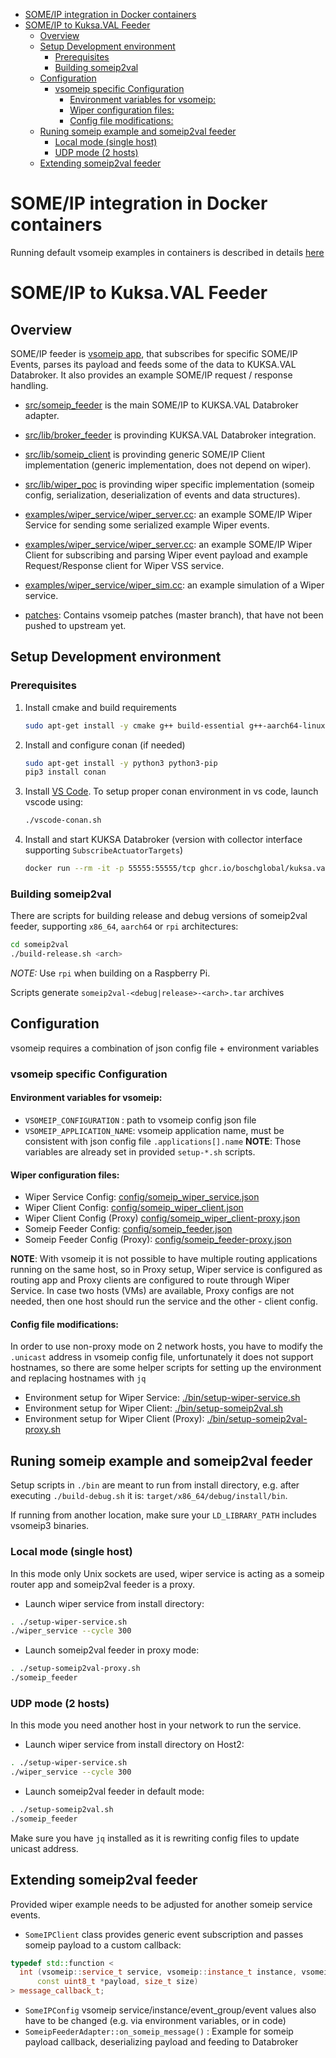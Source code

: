 - [SOME/IP integration in Docker containers](#someip-integration-in-docker-containers)
- [SOME/IP to Kuksa.VAL Feeder](#someip-to-kuksaval-feeder)
  - [Overview](#overview)
  - [Setup Development environment](#setup-development-environment)
    - [Prerequisites](#prerequisites)
    - [Building someip2val](#building-someip2val)
  - [Configuration](#configuration)
    - [vsomeip specific Configuration](#vsomeip-specific-configuration)
      - [Environment variables for vsomeip:](#environment-variables-for-vsomeip)
      - [Wiper configuration files:](#wiper-configuration-files)
      - [Config file modifications:](#config-file-modifications)
  - [Runing someip example and someip2val feeder](#runing-someip-example-and-someip2val-feeder)
    - [Local mode (single host)](#local-mode-single-host)
    - [UDP mode (2 hosts)](#udp-mode-2-hosts)
  - [Extending someip2val feeder](#extending-someip2val-feeder)

# SOME/IP integration in Docker containers

Running default vsomeip examples in containers is described in details [here](docker/README.md)

# SOME/IP to Kuksa.VAL Feeder

## Overview

SOME/IP feeder is [vsomeip app](https://github.com/COVESA/vsomeip/), that subscribes for specific SOME/IP Events, parses its payload and feeds some of the data to KUKSA.VAL Databroker.
It also provides an example SOME/IP request / response handling.

- [src/someip_feeder](./src/someip_feeder/) is the main SOME/IP to KUKSA.VAL Databroker adapter.
- [src/lib/broker_feeder](./src/lib/broker_feeder/) is provinding KUKSA.VAL Databroker integration.
- [src/lib/someip_client](./src/lib/someip_client/) is provinding generic SOME/IP Client implementation (generic implementation, does not depend on wiper).
- [src/lib/wiper_poc](./src/lib/wiper_poc/) is provinding wiper specific implementation (someip config, serialization, deserialization of events and data structures).

- [examples/wiper_service/wiper_server.cc](./examples/wiper_service/wiper_server.cc): an example SOME/IP Wiper Service for sending some serialized example Wiper events.
- [examples/wiper_service/wiper_server.cc](./examples/wiper_service/wiper_server.cc): an example SOME/IP Wiper Client for subscribing and parsing Wiper event payload and example Request/Response client for Wiper VSS service.
- [examples/wiper_service/wiper_sim.cc](./examples/wiper_service/wiper_sim.cc): an example simulation of a Wiper service.
- [patches](./patches): Contains vsomeip patches (master branch), that have not been pushed to upstream yet.

## Setup Development environment

### Prerequisites

1. Install cmake and build requirements
    ``` bash
    sudo apt-get install -y cmake g++ build-essential g++-aarch64-linux-gnu binutils-aarch64-linux-gnu jq
    ```
1. Install and configure conan (if needed)
    ``` bash
    sudo apt-get install -y python3 python3-pip
    pip3 install conan
    ```
1. Install [VS Code](https://code.visualstudio.com/download). To setup proper conan environment in vs code, launch vscode using:
    ``` bash
    ./vscode-conan.sh
    ```
1. Install and start KUKSA Databroker (version with collector interface supporting `SubscribeActuatorTargets`)
    ``` bash
    docker run --rm -it -p 55555:55555/tcp ghcr.io/boschglobal/kuksa.val/databroker:0.0.2
    ```

### Building someip2val

There are scripts for building release and debug versions of someip2val feeder, supporting `x86_64`, `aarch64` or `rpi` architectures:

``` bash
cd someip2val
./build-release.sh <arch>
```

*NOTE:* Use `rpi` when building on a Raspberry Pi.

Scripts generate `someip2val-<debug|release>-<arch>.tar` archives

## Configuration

vsomeip requires a combination of json config file + environment variables

### vsomeip specific Configuration

#### Environment variables for vsomeip:
- `VSOMEIP_CONFIGURATION` : path to vsomeip config json file
- `VSOMEIP_APPLICATION_NAME`: vsomeip application name, must be consistent with json config file `.applications[].name`
**NOTE**: Those variables are already set in provided `setup-*.sh` scripts.

#### Wiper configuration files:
- Wiper Service Config: [config/someip_wiper_service.json](./config/someip_wiper_service.json)
- Wiper Client Config: [config/someip_wiper_client.json](./config/someip_wiper_client.json)
- Wiper Client Config (Proxy) [config/someip_wiper_client-proxy.json](./config/someip_wiper_client-proxy.json)
- Someip Feeder Config: [config/someip_feeder.json](./config/someip_feeder.json)
- Someip Feeder Config (Proxy): [config/someip_feeder-proxy.json](./config/someip_feeder-proxy.json)

**NOTE**: With vsomeip it is not possible to have multiple routing applications running on the same host, so in Proxy setup, Wiper service is configured as routing app and Proxy clients are configured to route through Wiper Service.
In case two hosts (VMs) are available, Proxy configs are not needed, then one host should run the service and the other - client config.

#### Config file modifications:
In order to use non-proxy mode on 2 network hosts, you have to modify the `.unicast` address in vsomeip config file, unfortunately it does not support hostnames, so there are some helper scripts for setting up the environment and replacing hostnames with `jq`
- Environment setup for Wiper Service: [./bin/setup-wiper-service.sh](./bin/setup-wiper-service.sh)
- Environment setup for Wiper Client: [./bin/setup-someip2val.sh](./bin/setup-someip2val.sh)
- Environment setup for Wiper Client (Proxy): [./bin/setup-someip2val-proxy.sh](./bin/setup-someip2val-proxy.sh)


## Runing someip example and someip2val feeder

Setup scripts in `./bin` are meant to run from install directory, e.g.
after executing `./build-debug.sh`  it is: `target/x86_64/debug/install/bin`.

If running from another location, make sure your `LD_LIBRARY_PATH` includes vsomeip3 binaries.
### Local mode (single host)
In this mode only Unix sockets are used, wiper service is acting as a someip router app and someip2val feeder is a proxy.

- Launch wiper service from install directory:
``` bash
. ./setup-wiper-service.sh
./wiper_service --cycle 300
```
- Launch someip2val feeder in proxy mode:
``` bash
. ./setup-someip2val-proxy.sh
./someip_feeder
```
### UDP mode (2 hosts)
In this mode you need another host in your network to run the service.

- Launch wiper service from install directory on Host2:
``` bash
. ./setup-wiper-service.sh
./wiper_service --cycle 300
```
- Launch someip2val feeder in default mode:
``` bash
. ./setup-someip2val.sh
./someip_feeder
```

Make sure you have `jq` installed as it is rewriting config files to update unicast address.

## Extending someip2val feeder

Provided wiper example needs to be adjusted for another someip service events.

- `SomeIPClient` class provides generic event subscription and passes someip payload to a custom callback:
``` c++
typedef std::function <
  int (vsomeip::service_t service, vsomeip::instance_t instance, vsomeip::method_t event,
      const uint8_t *payload, size_t size)
> message_callback_t;
```
- `SomeIPConfig` vsomeip service/instance/event_group/event values also have to be changed (e.g. via environment variables, or in code)
- `SomeipFeederAdapter::on_someip_message()` : Example for someip payload callback, deserializing payload and feeding to Databroker